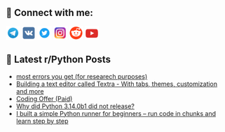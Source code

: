 ## 🔎 Connect with me:
[<img src="https://github.com/bullbesh/bullbesh/blob/main/images/Telegram.png" width="32" height="32" />](https://t.me/bullbesh)
[<img src="https://github.com/bullbesh/bullbesh/blob/main/images/VK.png" width="32" height="32" />](https://vk.com/bullbesh)
[<img src="https://github.com/bullbesh/bullbesh/blob/main/images/Twitter.png" width="32" height="32" />](https://twitter.com/bullbesh1)
[<img src="https://github.com/bullbesh/bullbesh/blob/main/images/Instagram.png" width="32" height="32" />](https://www.instagram.com/bullbesh)
[<img src="https://github.com/bullbesh/bullbesh/blob/main/images/Reddit.png" width="32" height="32" />](https://www.reddit.com/user/bullbesh)
[<img src="https://github.com/bullbesh/bullbesh/blob/main/images/YouTube.png" width="32" height="32" />](https://www.youtube.com/channel/UCtfjRs6uzgq5mfm8S06WTcg)

## 📕 Latest r/Python Posts
<!-- BLOG-POST-LIST:START -->
- [most errors you get &lpar;for researech purposes&rpar;](https://www.reddit.com/r/Python/comments/1kgww14/most_errors_you_get_for_researech_purposes/)
- [Building a text editor called Textra - With tabs, themes, customization and more](https://www.reddit.com/r/Python/comments/1kgvt41/building_a_text_editor_called_textra_with_tabs/)
- [Coding Offer &lpar;Paid&rpar;](https://www.reddit.com/r/Python/comments/1kgu1f3/coding_offer_paid/)
- [Why did Python 3.14.0b1 did not release?](https://www.reddit.com/r/Python/comments/1kgte01/why_did_python_3140b1_did_not_release/)
- [I built a simple Python runner for beginners – run code in chunks and learn step by step](https://www.reddit.com/r/Python/comments/1kgqjzb/i_built_a_simple_python_runner_for_beginners_run/)
<!-- BLOG-POST-LIST:END -->

